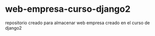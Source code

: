 # web-empresa-curso-django2
repositorio creado para almacenar web empresa creado en el curso de django2
